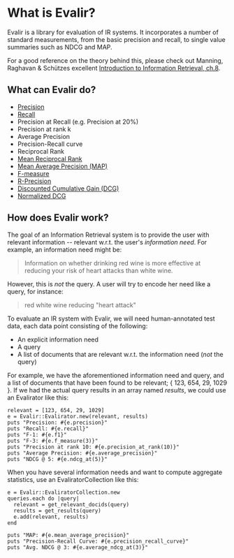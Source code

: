 What is Evalir?
===============
Evalir is a library for evaluation of IR systems. It incorporates a number of standard measurements, from the basic precision and recall, to single value summaries such as NDCG and MAP.

For a good reference on the theory behind this, please check out Manning, Raghavan & Schützes excellent [Introduction to Information Retrieval, ch.8](http://nlp.stanford.edu/IR-book/html/htmledition/evaluation-in-information-retrieval-1.html).

What can Evalir do?
-------------------
* [Precision](http://en.wikipedia.org/wiki/Information_retrieval#Precision)
* [Recall](http://en.wikipedia.org/wiki/Information_retrieval#Recall)
* Precision at Recall (e.g. Precision at 20%)
* Precision at rank k
* Average Precision
* Precision-Recall curve
* Reciprocal Rank
* [Mean Reciprocal Rank](http://en.wikipedia.org/wiki/Mean_reciprocal_rank)
* [Mean Average Precision (MAP)](http://en.wikipedia.org/wiki/Information_retrieval#Mean_average_precision)
* [F-measure](http://en.wikipedia.org/wiki/Information_retrieval#F-measure)
* [R-Precision](http://en.wikipedia.org/wiki/Information_retrieval#R-Precision)
* [Discounted Cumulative Gain (DCG)](http://en.wikipedia.org/wiki/Discounted_cumulative_gain)
* [Normalized DCG](http://en.wikipedia.org/wiki/Discounted_cumulative_gain#Normalized_DCG)

How does Evalir work?
---------------------
The goal of an Information Retrieval system is to provide the user with relevant information -- relevant w.r.t. the user's *information need*. For example, an information need might be:

> Information on whether drinking red wine is more effective at reducing your risk of heart attacks than white wine.

However, this is *not* the query. A user will try to encode her need like a query, for instance:

> red white wine reducing "heart attack"

To evaluate an IR system with Evalir, we will need human-annotated test data, each data point consisting of the following:

* An explicit information need
* A query
* A list of documents that are relevant w.r.t. the information need (*not* the query)

For example, we have the aforementioned information need and query, and a list of documents that have been found to be relevant; { 123, 654, 29, 1029 }. If we had the actual query results in an array named *results*, we could use an Evalirator like this:

	relevant = [123, 654, 29, 1029]
    e = Evalir::Evalirator.new(relevant, results)
    puts "Precision: #{e.precision}"
    puts "Recall: #{e.recall}"
    puts "F-1: #{e.f1}"	
    puts "F-3: #{e.f_measure(3)}"
	puts "Precision at rank 10: #{e.precision_at_rank(10)}"
	puts "Average Precision: #{e.average_precision}"
	puts "NDCG @ 5: #{e.ndcg_at(5)}"
	
When you have several information needs and want to compute aggregate statistics, use an EvaliratorCollection like this:

	e = Evalir::EvaliratorCollection.new
	queries.each do |query|
	  relevant = get_relevant_docids(query)
	  results = get_results(query)
	  e.add(relevant, results)
	end
	
	puts "MAP: #{e.mean_average_precision}"
	puts "Precision-Recall Curve: #{e.precision_recall_curve}"
	puts "Avg. NDCG @ 3: #{e.average_ndcg_at(3)}"